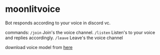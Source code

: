 # moonlitvoice
Bot responds according to your voice in discord vc.

commands:
```/join``` Join's the voice channel.
```/listen``` Listen's to your voice and replies accordingly.
```/leave``` Leave's the voice channel



download voice model from [here](https://alphacephei.com/vosk/models)
